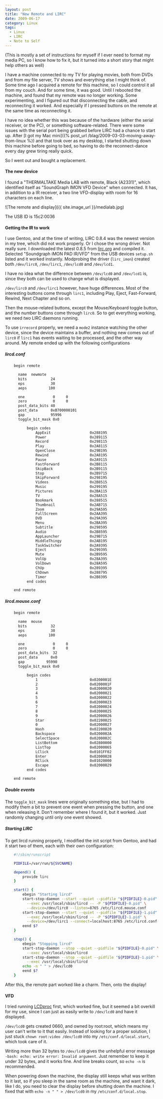 ```yaml
---
layout: post
title: "New Remote and LIRC"
date: 2009-06-17
category: Linux
tags:
  - Linux
  - LIRC
  - Note to Self
---
```


(This is mostly a set of instructions for myself if I ever need to format my media PC, so I know how to fix it, but it turned into a short story that might help others as well)

I have a machine connected to my TV for playing movies, both from DVDs and from my file server, TV shows and everything else I might think of. Some time ago I acquired a remote for this machine, so I could control it all from my couch. And for some time, it was good. Until I rebooted the machine, and found that my remote was no longer working. Some experimenting, and I figured out that disconnecting the cable, and reconnecting it worked. And especially if I pressed buttons on the remote at the same time as reconnecting it.

I have no idea whether this was because of the hardware (either the serial receiver, or the PC), or something software-related. There were some issues with the serial port being grabbed before LIRC had a chance to start up. After [I got my Mac mini]({% post_url /blag/2009-03-03-moving-away-from-linux %}) and that took over as my desktop, I started shutting down this machine before going to bed, so having to do the reconnect-dance every day grew tiring really quick.

So I went out and bought a replacement.

#### The new device

I found a "THERMALTAKE Media LAB with remote, Black (A2331)", which identified itself as "SoundGraph IMON VFD Device" when connected.
It has, in addition to a IR receiver, a two line VFD-display with room for 16 characters on each line.

![The remote and display]({{ site.image_url }}/medialab.jpg)

The USB ID is 15c2:0036

#### Getting the IR to work
I use Gentoo, and at the time of writing, LIRC 0.8.4 was the newest version in my tree, which did not work properly. Or I chose the wrong driver. Not really sure. I downloaded the latest 0.8.5 from [lirc.org](http://www.lirc.org) and compiled it. Selected "Soundgraph iMON PAD IR/VFD" from the USB devices `setup.sh` listed and it worked instantly. Modprobing the driver (`lirc_imon`) created both `/dev/lirc0`, `/dev/lirc1`, `/dev/lcd0` and `/dev/lcd1`.

I have no idea what the difference between `/dev/lcd0` and `/dev/lcd1` is, since they both can be used to change what is displayed.

`/dev/lirc0` and `/dev/lirc1` however, have huge differences. Most of the interesting buttons come through `lirc1`, including Play, Eject, Fast-Forward, Rewind, Next Chapter and so on.

Then the mouse-related buttons, except the Mouse/Keyboard toggle button, and the number buttons come through `lirc0`. So to get everything working, we need *two* LIRC daemons running.

To use `irrecord` properly, we need a `mode2` instance watching the other device, since the device maintains a buffer, and nothing new comes out of `lirc0` if `lirc1` has events waiting to be processed, and the other way around. My remote ended up with the following configurations

##### lircd.conf

``` bash
    begin remote

      name  newmote
      bits           24
      eps            30
      aeps          100

      one             0     0
      zero            0     0
      post_data_bits 40
      post_data      0xB700000101
      gap            95996
      toggle_bit_mask 0x0

          begin codes
              AppExit                  0x288195
              Power                    0x289115
              Record                   0x298115
              Play                     0x2A8115
              OpenClose                0x29B195
              Rewind                   0x2A8195
              Pause                    0x2A9115
              FastForward              0x2B8115
              SkipBack                 0x2B9115
              Stop                     0x2B9715
              SkipForward              0x298195
              Videos                   0x2B8515
              Music                    0x299195
              Pictures                 0x2BA115
              TV                       0x28A515
              Bookmark                 0x288515
              Thumbnail                0x2AB715
              Zoom                     0x29A595
              FullScreen               0x2AA395
              DVD                      0x29A395
              Menu                     0x2BA395
              Subtitle                 0x298595
              Audio                    0x2B8595
              AppLauncher              0x29B715
              MiddleThingy             0x2AB195
              TaskSwitcher             0x2A9395
              Eject                    0x299395
              Mute                     0x2B9595
              VolUp                    0x28A395
              VolDown                  0x28A595
              ChUp                     0x289395
              ChDown                   0x288795
              Timer                    0x2B8395
          end codes

    end remote
```

##### lircd.mouse.conf

``` bash
    begin remote

      name  mouse
      bits           32
      eps            30
      aeps          100

      one             0     0
      zero            0     0
      post_data_bits  32
      post_data      0x0
      gap          95990
      toggle_bit_mask 0x0

          begin codes
              1                        0x0200001E
              2                        0x0200001F
              3                        0x02000020
              4                        0x02000021
              5                        0x02000022
              6                        0x02000023
              7                        0x02000024
              8                        0x02000025
              9                        0x02000026
              Star                     0x02200025
              0                        0x02000027
              Hash                     0x02200020
              Backspace                0x0200002A
              SelectSpace              0x0200002C
              ListBottom               0x02800000
              ListTop                  0x02000065
              LClick                   0x0101FF02
              Enter                    0x02000028
              RClick                   0x01020000
              Escape                   0x02000029
          end codes

    end remote
```

##### Double events
The `toggle_bit_mask` lines were originally something else, but I had to modify them a bit to prevent one event when pressing the button, and one when releasing it. Don't remember where I found it, but it worked. Just randomly changing until only one event showed.

##### Starting LIRC
To get lircd running properly, I modified the init script from Gentoo, and had it start two of them, each with their own configuration:

``` bash
    #!/sbin/runscript

    PIDFILE=/var/run/${SVCNAME}

    depend() {
    	provide lirc
    }

    start() {
    	ebegin "Starting lircd"
    	start-stop-daemon --start --quiet --pidfile "${PIDFILE}-0.pid" \
    	  --exec /usr/local/sbin/lircd -- -P "${PIDFILE}-0.pid" \
    	  --device=/dev/lirc0 --listen=8765 /etc/lircd.mouse.conf
    	start-stop-daemon --start --quiet --pidfile "${PIDFILE}-1.pid" \
    	  --exec /usr/local/sbin/lircd -- -P "${PIDFILE}-1.pid" \
    	  --device=/dev/lirc1 --connect=localhost:8765 /etc/lircd.conf
    	eend $?
    }

    stop() {
    	ebegin "Stopping lircd"
    	start-stop-daemon --stop --quiet --pidfile "${PIDFILE}-0.pid" \
    	  --exec /usr/local/sbin/lircd
    	start-stop-daemon --stop --quiet --pidfile "${PIDFILE}-1.pid" \
    	  --exec /usr/local/sbin/lircd
    	echo -n " " > /dev/lcd0
    	eend $?
    }
```

After this, the remote part worked like a charm. Then, onto the display!

#### VFD

I tried running [LCDproc](http://lcdproc.omnipotent.net/) first, which worked fine, but it seemed a bit overkill for my use, since I can just as easily write to `/dev/lcd0` and have it displayed.

`/dev/lcd0` gets created 0660, and owned by root:root, which means my user can't write to it that easily. Instead of looking for a proper solution, I just stuck `chown root:video /dev/lcd0` into my `/etc/conf.d/local.start`, which took care of it.

Writing more than 32 bytes to `/dev/lcd0` gives the unhelpful error message `-bash: echo: write error: Invalid argument`. Just remember to keep it under 32 bytes, and it works fine. And line breaks count, so `echo -n` is recommended.

When powering down the machine, the display still keeps what was written to it last, so if you sleep in the same room as the machine, and want it dark, like I do, you need to clear the display before shutting down the machine. I fixed that with `echo -n " " > /dev/lcd0` in my `/etc/conf.d/local.stop`.

